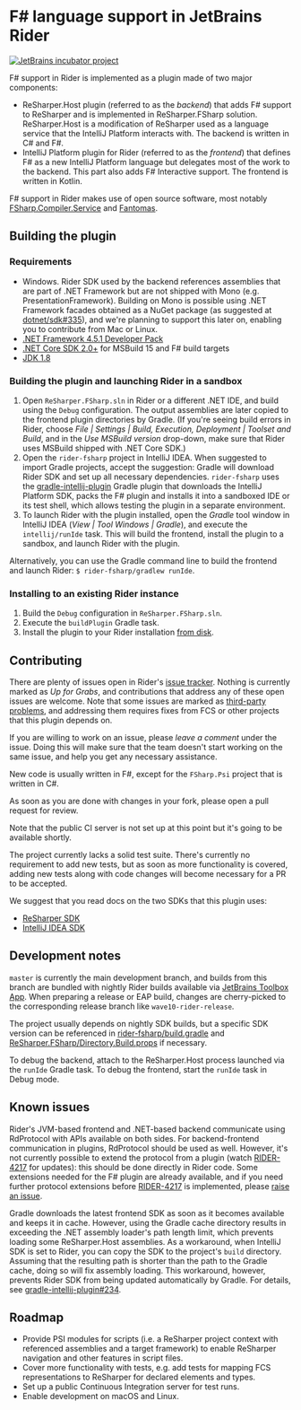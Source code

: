 # F# language support in JetBrains Rider
[![JetBrains incubator project](http://jb.gg/badges/official.svg)](https://confluence.jetbrains.com/display/ALL/JetBrains+on+GitHub)

F# support in Rider is implemented as a plugin made of two major components: 
* ReSharper.Host plugin (referred to as the *backend*) that adds F# support to ReSharper and is implemented in ReSharper.FSharp solution. ReSharper.Host is a modification of ReSharper used as a language service that the IntelliJ Platform interacts with. The backend is written in C# and F#.
* IntelliJ Platform plugin for Rider (referred to as the *frontend*) that defines F# as a new IntelliJ Platform language but delegates most of the work to the backend. This part also adds F# Interactive support. The frontend is written in Kotlin.

F# support in Rider makes use of open source software, most notably [FSharp.Compiler.Service](https://github.com/Microsoft/visualfsharp) and [Fantomas](https://github.com/dungpa/fantomas).

## Building the plugin

### Requirements

* Windows. Rider SDK used by the backend references assemblies that are part of .NET Framework but are not shipped with Mono (e.g. PresentationFramework). Building on Mono is possible using .NET Framework facades obtained as a NuGet package (as suggested at [dotnet/sdk#335](https://github.com/dotnet/sdk/issues/335#issuecomment-330772137)), and we're planning to support this later on, enabling you to contribute from Mac or Linux. 
* [.NET Framework 4.5.1 Developer Pack](https://www.microsoft.com/en-us/download/details.aspx?id=40772)
* [.NET Core SDK 2.0+](https://www.microsoft.com/net/download/windows) for MSBuild 15 and F# build targets
* [JDK 1.8](http://www.oracle.com/technetwork/java/javase/downloads/jdk8-downloads-2133151.html)

### Building the plugin and launching Rider in a sandbox 

1. Open `ReSharper.FSharp.sln` in Rider or a different .NET IDE, and build using the `Debug` configuration. The output assemblies are later copied to the frontend plugin directories by Gradle. (If you're seeing build errors in Rider, choose *File | Settings | Build, Execution, Deployment | Toolset and Build*, and in the *Use MSBuild version* drop-down, make sure that Rider uses MSBuild shipped with .NET Core SDK.)
2. Open the `rider-fsharp` project in IntelliJ IDEA. When suggested to import Gradle projects, accept the suggestion: Gradle will download Rider SDK and set up all necessary dependencies. `rider-fsharp` uses the [gradle-intellij-plugin](https://github.com/JetBrains/gradle-intellij-plugin) Gradle plugin that downloads the IntelliJ Platform SDK, packs the F# plugin and installs it into a sandboxed IDE or its test shell, which allows testing the plugin in a separate environment.
3. To launch Rider with the plugin installed, open the *Gradle* tool window in IntelliJ IDEA (*View | Tool Windows | Gradle*), and execute the `intellij/runIde` task. This will build the frontend, install the plugin to a sandbox, and launch Rider with the plugin.

Alternatively, you can use the Gradle command line to build the frontend and launch Rider: `$ rider-fsharp/gradlew runIde`.

### Installing to an existing Rider instance

1. Build the `Debug` configuration in `ReSharper.FSharp.sln`.
2. Execute the `buildPlugin` Gradle task.
3. Install the plugin to your Rider installation [from disk](https://www.jetbrains.com/help/idea/installing-a-plugin-from-the-disk.html).

## Contributing

There are plenty of issues open in Rider's [issue tracker](https://youtrack.jetbrains.com/issues?q=in:%20rider%20%23Unresolved%20Technology:%20FSharp). Nothing is currently marked as *Up for Grabs*, and contributions that address any of these open issues are welcome. Note that some issues are marked as [third-party problems](https://youtrack.jetbrains.com/issues/RIDER?q=Technology:%20FSharp%20%20state:%20%7BThird%20party%20problem%7D), and addressing them requires fixes from FCS or other projects that this plugin depends on.

If you are willing to work on an issue, please *leave a comment* under the issue. Doing this will make sure that the team doesn't start working on the same issue, and help you get any necessary assistance.

New code is usually written in F#, except for the `FSharp.Psi` project that is written in C#.

As soon as you are done with changes in your fork, please open a pull request for review.

Note that the public CI server is not set up at this point but it's going to be available shortly.

The project currently lacks a solid test suite. There's currently no requirement to add new tests, but as soon as more functionality is covered, adding new tests along with code changes will become necessary for a PR to be accepted.

We suggest that you read docs on the two SDKs that this plugin uses:

* [ReSharper SDK](https://www.jetbrains.com/help/resharper/sdk/README.html)
* [IntelliJ IDEA SDK](https://www.jetbrains.org/intellij/sdk/docs/welcome.html)


## Development notes

`master` is currently the main development branch, and builds from this branch are bundled with nightly Rider builds available via [JetBrains Toolbox App](https://www.jetbrains.com/toolbox/app/). When preparing a release or EAP build, changes are cherry-picked to the corresponding release branch like `wave10-rider-release`.

The project usually depends on nightly SDK builds, but a specific SDK version can be referenced in [rider-fsharp/build.gradle](rider-fsharp/build.gradle) and [ReSharper.FSharp/Directory.Build.props](ReSharper.FSharp/Directory.Build.props) if necessary.

To debug the backend, attach to the ReSharper.Host process launched via the `runIde` Gradle task. To debug the frontend, start the `runIde` task in Debug mode.

## Known issues

Rider's JVM-based frontend and .NET-based backend communicate using RdProtocol with APIs available on both sides. For backend-frontend communication in plugins, RdProtocol should be used as well. However, it's not currently possible to extend the protocol from a plugin (watch [RIDER-4217](https://youtrack.jetbrains.com/issue/RIDER-4217) for updates): this should be done directly in Rider code. Some extensions needed for the F# plugin are already available, and if you need further protocol extensions before [RIDER-4217](https://youtrack.jetbrains.com/issue/RIDER-4217) is implemented, please [raise an issue](https://youtrack.jetbrains.com/issues/RIDER#newissue=25-1770938).

Gradle downloads the latest frontend SDK as soon as it becomes available and keeps it in cache. However, using the Gradle cache directory results in exceeding the .NET assembly loader's path length limit, which prevents loading some ReSharper.Host assemblies. As a workaround, when IntelliJ SDK is set to Rider, you can copy the SDK to the project's `build` directory. Assuming that the resulting path is shorter than the path to the Gradle cache, doing so will fix assembly loading. This workaround, however, prevents Rider SDK from being updated automatically by Gradle. For details, see [gradle-intellij-plugin#234](https://github.com/JetBrains/gradle-intellij-plugin/issues/234).

## Roadmap

* Provide PSI modules for scripts (i.e. a ReSharper project context with referenced assemblies and a target framework) to enable ReSharper navigation and other features in script files.
* Cover more functionality with tests, e.g. add tests for mapping FCS representations to ReSharper for declared elements and types.
* Set up a public Continuous Integration server for test runs.
* Enable development on macOS and Linux.